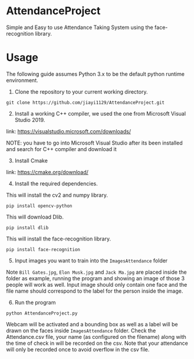 # AttendanceProject

Simple and Easy to use Attendance Taking System using the face-recognition library.

# Usage

The following guide assumes Python 3.x to be the default python runtime environment.

1. Clone the repository to your current working directory.

`git clone https://github.com/jiayi1129/AttendanceProject.git`

2. Install a working C++ compiler, we used the one from Microsoft Visual Studio 2019.

link: https://visualstudio.microsoft.com/downloads/

NOTE: you have to go into Microsoft Visual Studio after its been installed and search for
C++ compiler and download it

3. Install Cmake

link: https://cmake.org/download/

4. Install the required dependencies.

This will install the cv2 and numpy library.

`pip install opencv-python`

This will download Dlib.

`pip install dlib`

This will install the face-recognition library.

`pip install face-recognition`

5. Input images you want to train into the `ImagesAttendance` folder 


Note `Bill Gates.jpg`, `Elon Musk.jpg` and `Jack Ma.jpg` are placed inside the folder as example, running the program and showing an image of those 3 people will work as well. 
Input image should only contain one face and the file name should correspond to the label for the person inside the image.

6. Run the program

`python AttendanceProject.py`

Webcam will be activated and a bounding box as well as a label will be drawn on the faces inside `ImagesAttendance` folder.
Check the Attendance.csv file, your name (as configured on the filename) along with the time of check in will be recorded on the csv.
Note that your attendance will only be recorded once to avoid overflow in the csv file.
